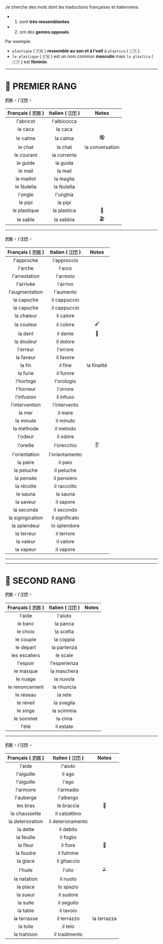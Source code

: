 Je cherche des mots dont les traductions françaises et italiennens:
- 1) sont **très ressemblantes**. 
- 2) ont des **genres opposés**.

Par exemple:
- `plastique` ( :fr: ) **ressemble au son et à l'oeil** à `plastica` ( :it: ).
- `le plastique` ( :fr: ) est un nom commun **masculin** mais `la plastica` ( :it: ) est **féminin**.

---

# :1st_place_medal: PREMIER RANG

#### :fr: :male_sign: / :it: :female_sign:

|  Français ( :fr: )  |  Italien ( :it: )  |      Notes       |
|:-------------------:|:------------------:|:----------------:|
|      l'abricot      |    l'albicocca     |                  |
|       le caca       |      la caca       |                  |
|      le calme       |      la calma      |      :mute:      |
|       le chat       |      la chat       | la conversation  |
|     le courant      |    la corrente     |                  |
|      le guide       |      la guida      |                  |
|       le mail       |      la mail       |                  |
|     le maillot      |     la maglia      |                  |
|     le Nutella      |     la Nutella     |                  |
|       l'ongle       |      l'unghia      |                  |
|       le pipi       |      la pipi       |                  |
|    le plastique     |    la plastica     | :lotion_bottle:  |
|      le sable       |     la sabbia      | :beach_umbrella: |

---

#### :fr: :female_sign: / :it: :male_sign:

|  Français ( :fr: )  |  Italien ( :it: )  |    Notes     |
|:-------------------:|:------------------:|:------------:|
|     l'approche      |    l'approccio     |              |
|       l'arche       |       l'arco       |              |
|    l'arrestation    |     l'arresto      |              |
|      l'arrivée      |      l'arrivo      |              |
|   l'augmentation    |     l'aumento      |              |
|     la capuche      |    il cappuccio    |              |
|     la capuche      |    il cappuccio    |              |
|     la chaleur      |     il calore      |              |
|     la couleur      |     il colore      | :paintbrush: |
|       la dent       |      il dente      |   :tooth:    |
|     la douleur      |     il dolore      |              |
|      l'erreur       |      l'errore      |              |
|      la faveur      |     il favore      |              |
|       la fin        |      il fine       | la finalité  |
|      la furie       |     il furore      |              |
|      l'horloge      |     l'orologio     |              |
|      l'horreur      |      l'orrore      |              |
|     l'infusion      |     il infuso      |              |
|   l'intervention    |    l'intervento    |              |
|       la mer        |      il mare       |              |
|      la minute      |     il minuto      |              |
|     la méthode      |     il metodo      |              |
|       l'odeur       |      il odore      |              |
|      l'oreille      |     l'orecchio     |    :ear:     |
|    l'orientation    |   l'orientamento   |              |
|      la paire       |      il paio       |              |
|     la peluche      |     il peluche     |              |
|      la pensée      |    il pensiero     |              |
|     la récolte      |    il raccolto     |              |
|      le sauna       |      la sauna      |              |
|      la saveur      |     il sapore      |              |
|     la seconde      |     il secondo     |              |
|  la signigication   |   il significato   |              |
|    la splendeur     |    lo splendore    |              |
|     la terreur      |     il terrore     |              |
|      la valeur      |     il valore      |              |
|      la vapeur      |     il vapore      |              |

---
---

# :2nd_place_medal: SECOND RANG

#### :fr: :male_sign: / :it: :female_sign:

|  Français ( :fr: )  |  Italien ( :it: )  |  Notes  |
|:-------------------:|:------------------:|:-------:|
|       l'aide        |      l'aiuto       |         |
|       le banc       |      la panca      |         |
|      le choix       |     la scelta      |         |
|      le couple      |     la coppia      |         |
|      le départ      |    la partenza     |         |
|    les escaliers    |      le scale      |         |
|      l'espoir       |    l'esperienza    |         |
|      le masque      |    la maschera     |         |
|      le nuage       |     la nuvola      |         |
|   le renoncement    |    la rinuncia     |         |
|      le réseau      |      la rete       |         |
|      le réveil      |     la sveglia     |         |
|      le singe       |     la scimmia     |         |
|      le sommet      |      la cima       |         |
|        l'été        |     il estate      |         |

---

#### :fr: :female_sign: / :it: :male_sign:

|  Français ( :fr: )  |  Italien ( :it: )  |    Notes    |
|:-------------------:|:------------------:|:-----------:|
|       l'aide        |      l'aiuto       |             |
|     l'aiguille      |       il ago       |             |
|     l'aiguille      |       l'ago        |             |
|      l'armoire      |     l'armadio      |             |
|      l'auberge      |     l'albergo      |             |
|      les bras       |     le braccia     |  :muscle:   |
|    la chaussette    |   il calzettino    |             |
|  la deterioration   | il deterioramento  |             |
|      la dette       |     il debito      |             |
|     la feuille      |     il foglio      |             |
|      la fleur       |      il fiore      |   :tulip:   |
|      la foudre      |     il fulmine     |             |
|      la glace       |    il ghiaccio     |             |
|       l'huile       |       l'olio       |   :olive:   |
|     la natation     |      il nuoto      |             |
|      la place       |     lo spazio      |             |
|      la sueur       |     il sudore      |             |
|      la suite       |     il seguito     |             |
|      la table       |     il tavolo      |             |
|     la terrasse     |    il terrazzo     | la terrazza |
|      la toile       |      il telo       |             |
|     la trahison     |   il tradimento    |             |
